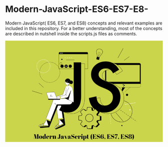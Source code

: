 # Modern-JavaScript-ES6-ES7-E8-

<p>Modern JavaScript( ES6, ES7, and ES8) concepts and relevant examples are included in this repository. For a better understanding, most of the concepts are described in nutshell inside the scripts.js files as comments.</p>

<img src="./img/4.png" alt="image" width="1200px">
